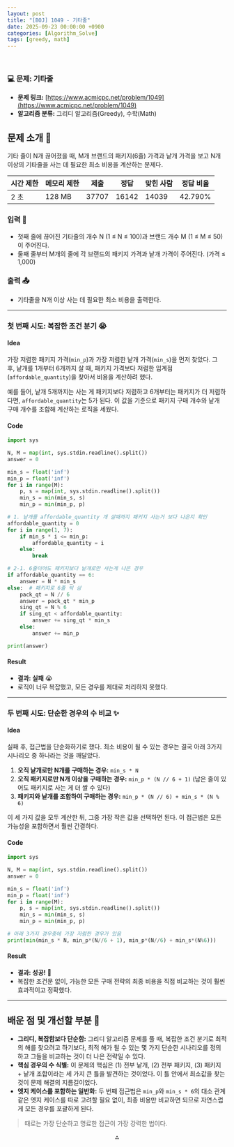 ```yaml
---
layout: post
title: "[BOJ] 1049 - 기타줄"
date: 2025-09-23 00:00:00 +0900
categories: [Algorithm_Solve]
tags: [greedy, math]
---
```


<br>

### 💻 문제: 기타줄

- **문제 링크:** [https://www.acmicpc.net/problem/1049](https://www.acmicpc.net/problem/1049)
- **알고리즘 분류:** 그리디 알고리즘(Greedy), 수학(Math)

## 문제 소개 🧐

기타 줄이 N개 끊어졌을 때, M개 브랜드의 패키지(6줄) 가격과 낱개 가격을 보고 N개 이상의 기타줄을 사는 데 필요한 최소 비용을 계산하는 문제다.

| 시간 제한 | 메모리 제한 | 제출 | 정답 | 맞힌 사람 | 정답 비율 |
| --- | --- | --- | --- | --- | --- |
| 2 초 | 128 MB | 37707 | 16142 | 14039 | 42.790% |

### 입력 📝

- 첫째 줄에 끊어진 기타줄의 개수 N (1 ≤ N ≤ 100)과 브랜드 개수 M (1 ≤ M ≤ 50)이 주어진다.
- 둘째 줄부터 M개의 줄에 각 브랜드의 패키지 가격과 낱개 가격이 주어진다. (가격 ≤ 1,000)

### 출력 📤

- 기타줄을 N개 이상 사는 데 필요한 최소 비용을 출력한다.

---

### 첫 번째 시도: 복잡한 조건 분기 😭

#### Idea

가장 저렴한 패키지 가격(`min_p`)과 가장 저렴한 낱개 가격(`min_s`)을 먼저 찾았다. 그 후, 낱개를 1개부터 6개까지 살 때, 패키지 가격보다 저렴한 임계점(`affordable_quantity`)을 찾아서 비용을 계산하려 했다.

예를 들어, 낱개 5개까지는 사는 게 패키지보다 저렴하고 6개부터는 패키지가 더 저렴하다면, `affordable_quantity`는 5가 된다. 이 값을 기준으로 패키지 구매 개수와 낱개 구매 개수를 조합해 계산하는 로직을 세웠다.

#### Code

```python
import sys

N, M = map(int, sys.stdin.readline().split())
answer = 0

min_s = float('inf')
min_p = float('inf')
for i in range(M):
    p, s = map(int, sys.stdin.readline().split())
    min_s = min(min_s, s)
    min_p = min(min_p, p)

# 1. 낱개를 affordable_quantity 개 살때까지 패키지 사는거 보다 나은지 확인
affordable_quantity = 0
for i in range(1, 7):
    if min_s * i <= min_p:
        affordable_quantity = i
    else:
        break

# 2-1. 6줄이어도 패키지보다 낱개로만 사는게 나은 경우
if affordable_quantity == 6:
    answer = N * min_s
else:  # 패키지로 6줄 씩 삼
    pack_qt = N // 6
    answer = pack_qt * min_p
    sing_qt = N % 6
    if sing_qt < affordable_quantity:
        answer += sing_qt * min_s
    else:
        answer += min_p

print(answer)
```

#### Result

- **결과: 실패** 😭
- 로직이 너무 복잡했고, 모든 경우를 제대로 처리하지 못했다.

---

### 두 번째 시도: 단순한 경우의 수 비교 ✨

#### Idea

실패 후, 접근법을 단순화하기로 했다. 최소 비용이 될 수 있는 경우는 결국 아래 3가지 시나리오 중 하나라는 것을 깨달았다.

1.  **오직 낱개로만 N개를 구매하는 경우:** `min_s * N`
2.  **오직 패키지로만 N개 이상을 구매하는 경우:** `min_p * (N // 6 + 1)` (남은 줄이 있어도 패키지로 사는 게 더 쌀 수 있다)
3.  **패키지와 낱개를 조합하여 구매하는 경우:** `min_p * (N // 6) + min_s * (N % 6)`

이 세 가지 값을 모두 계산한 뒤, 그중 가장 작은 값을 선택하면 된다. 이 접근법은 모든 가능성을 포함하면서 훨씬 간결하다.

#### Code

```python
import sys

N, M = map(int, sys.stdin.readline().split())
answer = 0

min_s = float('inf')
min_p = float('inf')
for i in range(M):
    p, s = map(int, sys.stdin.readline().split())
    min_s = min(min_s, s)
    min_p = min(min_p, p)

# 아래 3가지 경우중에 가장 저렴한 경우가 있음
print(min(min_s * N, min_p*(N//6 + 1), min_p*(N//6) + min_s*(N%6)))
```

#### Result

- **결과: 성공!** 🎉
- 복잡한 조건문 없이, 가능한 모든 구매 전략의 최종 비용을 직접 비교하는 것이 훨씬 효과적이고 정확했다.

---

## 배운 점 및 개선할 부분 🤔

-   **그리디, 복잡함보다 단순함:** 그리디 알고리즘 문제를 풀 때, 복잡한 조건 분기로 최적의 해를 찾으려고 하기보다, 최적 해가 될 수 있는 몇 가지 단순한 시나리오를 정의하고 그들을 비교하는 것이 더 나은 전략일 수 있다.
-   **핵심 경우의 수 식별:** 이 문제의 핵심은 (1) 전부 낱개, (2) 전부 패키지, (3) 패키지 + 낱개 조합이라는 세 가지 큰 틀을 발견하는 것이었다. 이 틀 안에서 최소값을 찾는 것이 문제 해결의 지름길이었다.
-   **엣지 케이스를 포함하는 일반화:** 두 번째 접근법은 `min_p`와 `min_s * 6`의 대소 관계 같은 엣지 케이스를 따로 고려할 필요 없이, 최종 비용만 비교하면 되므로 자연스럽게 모든 경우를 포괄하게 된다.

> 때로는 가장 단순하고 명료한 접근이 가장 강력한 법이다.

<div style="text-align: center">⁂</div>
